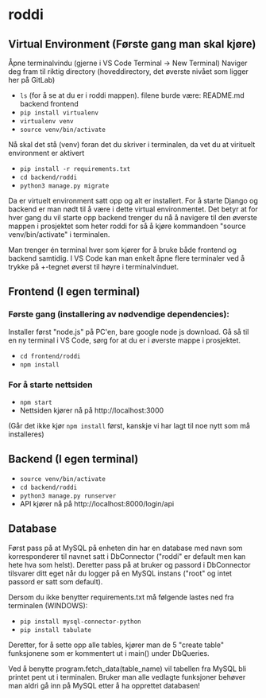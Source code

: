 # roddi

## Virtual Environment (Første gang man skal kjøre)
Åpne terminalvindu (gjerne i VS Code Terminal -> New Terminal)
Naviger deg fram til riktig directory (hoveddirectory, det øverste nivået som ligger her på GitLab)
- `ls` (for å se at du er i roddi mappen). filene burde være:  README.md       backend         frontend
- `pip install virtualenv`
- `virtualenv venv`
- `source venv/bin/activate`

Nå skal det stå (venv) foran det du skriver i terminalen, da vet du at virituelt environment er aktivert
- `pip install -r requirements.txt`
- `cd backend/roddi`
- `python3 manage.py migrate`

Da er virtuelt environment satt opp og alt er installert. For å starte Django og backend er man nødt til å være i dette virtual environmentet.
Det betyr at for hver gang du vil starte opp backend trenger du nå å navigere til den øverste mappen i prosjektet som heter roddi for så å kjøre kommandoen "source venv/bin/activate" i terminalen.

Man trenger én terminal hver som kjører for å bruke både frontend og backend samtidig. I VS Code kan man enkelt åpne flere terminaler ved å trykke på +-tegnet øverst til høyre i terminalvinduet.

## Frontend (I egen terminal)

### Første gang (installering av nødvendige dependencies):
Installer først "node.js" på PC'en, bare google node js download.
Gå så til en ny terminal i VS Code, sørg for at du er i øverste mappe i prosjektet.
- `cd frontend/roddi`
- `npm install`

### For å starte nettsiden
- `npm start`
- Nettsiden kjører nå på http://localhost:3000

(Går det ikke kjør `npm install` først, kanskje vi har lagt til noe nytt som må installeres)

## Backend (I egen terminal)

- `source venv/bin/activate`
- `cd backend/roddi`
- `python3 manage.py runserver`
- API kjører nå på http://localhost:8000/login/api


## Database

Først pass på at MySQL på enheten din har en database med navn som korresponderer til navnet satt
i DbConnector ("roddi" er default men kan hete hva som helst). Deretter pass på at bruker og passord i DbConnector tilsvarer ditt eget når du logger på en MySQL instans ("root" og intet passord er satt som default).

Dersom du ikke benytter requirements.txt må følgende lastes ned fra terminalen (WINDOWS):
- `pip install mysql-connector-python`
- `pip install tabulate`

Deretter, for å sette opp alle tables, kjører man de 5 "create table" funksjonene som er kommentert ut i
main() under DbQueries.

Ved å benytte program.fetch_data(table_name) vil tabellen fra MySQL bli printet pent ut i terminalen. Bruker man alle vedlagte funksjoner behøver man aldri gå inn på MySQL etter å ha opprettet databasen!


